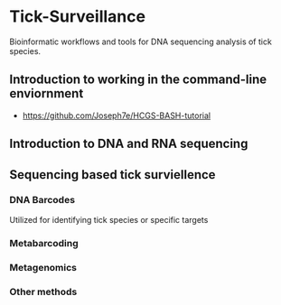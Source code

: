 # Tick-Surveillance
Bioinformatic workflows and tools for DNA sequencing analysis of tick species.
 
 
## Introduction to working in the command-line enviornment
 * https://github.com/Joseph7e/HCGS-BASH-tutorial  
 
## Introduction to DNA and RNA sequencing


## Sequencing based tick surviellence
 
 
### DNA Barcodes
Utilized for identifying tick species or specific targets

 
### Metabarcoding


### Metagenomics

 
### Other methods
